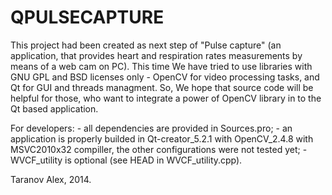 QPULSECAPTURE
=============

  This project had been created as next step of "Pulse capture" (an application,
that provides heart and respiration rates measurements by means of a web cam on PC).
This time We have tried to use libraries with GNU GPL and BSD licenses only - OpenCV
for video processing tasks, and Qt for GUI and threads managment. So, We hope that
source code will be helpful for those, who want to integrate a power of OpenCV
library in to the Qt based application.

  For developers:
    - all dependencies are provided in Sources.pro;
    - an application is properly builded in Qt-creator_5.2.1 with OpenCV_2.4.8 with
    MSVC2010x32 compiller, the other configurations were not tested yet;
    - WVCF_utility is optional (see HEAD in WVCF_utility.cpp). 

Taranov Alex, 2014.


